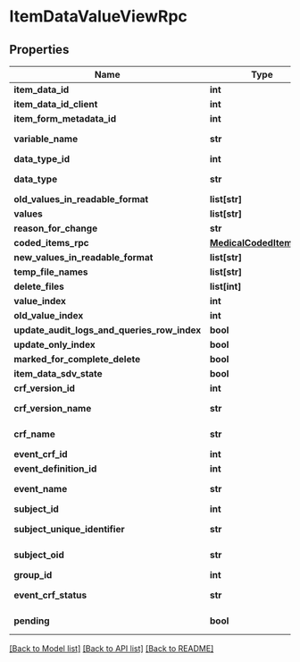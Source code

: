 # ItemDataValueViewRpc

## Properties
Name | Type | Description | Notes
------------ | ------------- | ------------- | -------------
**item_data_id** | **int** |  | [optional] 
**item_data_id_client** | **int** |  | [optional] 
**item_form_metadata_id** | **int** |  | [optional] 
**variable_name** | **str** |  | [optional] [readonly] 
**data_type_id** | **int** |  | [optional] 
**data_type** | **str** |  | [optional] [readonly] 
**old_values_in_readable_format** | **list[str]** |  | [optional] 
**values** | **list[str]** |  | [optional] 
**reason_for_change** | **str** |  | [optional] 
**coded_items_rpc** | [**MedicalCodedItemsRpc**](MedicalCodedItemsRpc.md) |  | [optional] 
**new_values_in_readable_format** | **list[str]** |  | [optional] 
**temp_file_names** | **list[str]** |  | [optional] 
**delete_files** | **list[int]** |  | [optional] 
**value_index** | **int** |  | [optional] 
**old_value_index** | **int** |  | [optional] 
**update_audit_logs_and_queries_row_index** | **bool** |  | [optional] 
**update_only_index** | **bool** |  | [optional] 
**marked_for_complete_delete** | **bool** |  | [optional] 
**item_data_sdv_state** | **bool** |  | [optional] 
**crf_version_id** | **int** |  | [optional] 
**crf_version_name** | **str** |  | [optional] [readonly] 
**crf_name** | **str** |  | [optional] [readonly] 
**event_crf_id** | **int** |  | [optional] 
**event_definition_id** | **int** |  | [optional] 
**event_name** | **str** |  | [optional] [readonly] 
**subject_id** | **int** |  | [optional] 
**subject_unique_identifier** | **str** |  | [optional] [readonly] 
**subject_oid** | **str** |  | [optional] [readonly] 
**group_id** | **int** |  | [optional] 
**event_crf_status** | **str** |  | [optional] [readonly] 
**pending** | **bool** |  | [optional] [readonly] 

[[Back to Model list]](../README.md#documentation-for-models) [[Back to API list]](../README.md#documentation-for-api-endpoints) [[Back to README]](../README.md)



